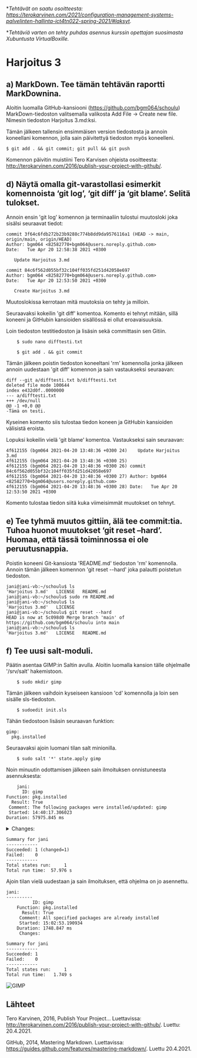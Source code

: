 **Tehtävät on saatu osoitteesta: https://terokarvinen.com/2021/configuration-management-systems-palvelinten-hallinta-ict4tn022-spring-2021/#laksyt.*

**Tehtäviä varten on tehty puhdas asennus kurssin opettajan suosimasta Xubuntusta VirtualBoxille.*

# Harjoitus 3

## a) MarkDown. Tee tämän tehtävän raportti MarkDownina.
Aloitin luomalla GitHub-kansiooni (https://github.com/bgm064/schoulu) MarkDown-tiedoston valitsemalla valikosta Add File -> Create new file. Nimesin tiedoston Harjoitus 3.md:ksi.

Tämän jälkeen tallensin ensimmäisen version tiedostosta ja annoin koneellani komennon, jolla sain päivitettyä tiedoston myös koneelleni.

    $ git add . && git commit; git pull && git push
    
Komennon päivitin muistiini Tero Karvisen ohjeista osoitteesta: http://terokarvinen.com/2016/publish-your-project-with-github/.

## d) Näytä omalla git-varastollasi esimerkit komennoista ‘git log’, ‘git diff’ ja ‘git blame’. Selitä tulokset.
Annoin ensin 'git log' komennon ja terminaaliin tulostui muutosloki joka sisälsi seuraavat tiedot:

```
commit 3f64c6fdb272b23b9288c774b8dd9da9576116a1 (HEAD -> main, origin/main, origin/HEAD)
Author: bgm064 <82582770+bgm064@users.noreply.github.com>
Date:   Tue Apr 20 12:58:38 2021 +0300

   Update Harjoitus 3.md

commit 84c6f562d055bf32c104ff035fd251d42058e697
Author: bgm064 <82582770+bgm064@users.noreply.github.com>
Date:   Tue Apr 20 12:53:50 2021 +0300

   Create Harjoitus 3.md
```

Muutoslokissa kerrotaan mitä muutoksia on tehty ja milloin.

Seuraavaksi kokeilin 'git diff' komentoa. Komento ei tehnyt mitään, sillä koneeni ja GitHubin kansioiden sisällössä ei ollut eroavaisuuksia.

Loin tiedoston testitiedoston ja lisäsin sekä committasin sen Gitiin.

        $ sudo nano difftesti.txt
        
        $ git add . && git commit

Tämän jälkeen poistin tiedoston koneeltani 'rm' komennolla jonka jälkeen annoin uudestaan 'git diff' komennon ja sain vastaukseksi seuraavan:
```
diff --git a/difftesti.txt b/difftesti.txt
deleted file mode 100644
index e432d0f..0000000
--- a/difftesti.txt
+++ /dev/null
@@ -1 +0,0 @@
-Tämä on testi.
```

Kyseinen komento siis tulostaa tiedon koneen ja GitHubin kansioiden välisistä eroista.

Lopuksi kokeilin vielä 'git blame' komentoa. Vastaukseksi sain seuraavan:

```
4f612155 (bgm064 2021-04-20 13:48:36 +0300 24)    Update Harjoitus 3.md
4f612155 (bgm064 2021-04-20 13:48:36 +0300 25) 
4f612155 (bgm064 2021-04-20 13:48:36 +0300 26) commit 84c6f562d055bf32c104ff035fd251d42058e697
4f612155 (bgm064 2021-04-20 13:48:36 +0300 27) Author: bgm064 <82582770+bgm064@users.noreply.github.com>
4f612155 (bgm064 2021-04-20 13:48:36 +0300 28) Date:   Tue Apr 20 12:53:50 2021 +0300
```

Komento tulostaa tiedon siitä kuka viimeisimmät muutokset on tehnyt.

## e) Tee tyhmä muutos gittiin, älä tee commit:tia. Tuhoa huonot muutokset ‘git reset –hard’. Huomaa, että tässä toiminnossa ei ole peruutusnappia.
Poistin koneeni Git-kansiosta 'README.md' tiedoston 'rm' komennolla. Annoin tämän jälkeen komennon 'git reset --hard' joka palautti poistetun tiedoston.
```
jani@jani-vb:~/schoulu$ ls
'Harjoitus 3.md'   LICENSE   README.md
jani@jani-vb:~/schoulu$ sudo rm README.md 
jani@jani-vb:~/schoulu$ ls
'Harjoitus 3.md'   LICENSE
jani@jani-vb:~/schoulu$ git reset --hard
HEAD is now at 5c098d0 Merge branch 'main' of https://github.com/bgm064/schoulu into main
jani@jani-vb:~/schoulu$ ls
'Harjoitus 3.md'   LICENSE   README.md
```

## f) Tee uusi salt-moduli.
Päätin asentaa GIMP:in Saltin avulla. Aloitin luomalla kansion tälle ohjelmalle '/srv/salt' hakemistoon.

        $ sudo mkdir gimp

Tämän jälkeen vaihdoin kyseiseen kansioon 'cd' komennolla ja loin sen sisälle sls-tiedoston.

        $ sudoedit init.sls

Tähän tiedostoon lisäsin seuraavan funktion:

```
gimp:
  pkg.installed
```

Seuraavaksi ajoin luomani tilan salt minionilla.

        $ sudo salt '*' state.apply gimp
        
Noin minuutin odottamisen jälkeen sain ilmoituksen onnistuneesta asennuksesta:

        jani:
          ID: gimp
    Function: pkg.installed
      Result: True
     Comment: The following packages were installed/updated: gimp
     Started: 14:40:17.306023
    Duration: 57975.845 ms  

<details>
    <summary>Changes:</summary>

              ----------
              gimp:
                  ----------
                  new:
                      2.8.22-1
                  old:
              gimp-data:
                  ----------
                  new:
                      2.8.22-1
                  old:
              gimp-python:
                  ----------
                  new:
                      1
                  old:
              libamd2:
                  ----------
                  new:
                      1:5.1.2-2
                  old:
              libbabl-0.1-0:
                  ----------
                  new:
                      0.1.44-1
                  old:
              libblas.so.3:
                  ----------
                  new:
                      1
                  old:
              libblas3:
                  ----------
                  new:
                      3.7.1-4ubuntu1
                  old:
              libcamd2:
                  ----------
                  new:
                      1:5.1.2-2
                  old:
              libccolamd2:
                  ----------
                  new:
                      1:5.1.2-2
                  old:
              libcholmod3:
                  ----------
                  new:
                      1:5.1.2-2
                  old:
              libgegl-0.3-0:
                  ----------
                  new:
                      0.3.30-1ubuntu1
                  old:
              libgfortran4:
                  ----------
                  new:
                      7.5.0-3ubuntu1~18.04
                  old:
              libgimp2.0:
                  ----------
                  new:
                      2.8.22-1
                  old:
              liblapack.so.3:
                  ----------
                  new:
                      1
                  old:
              liblapack3:
                  ----------
                  new:
                      3.7.1-4ubuntu1
                  old:
              libmetis5:
                  ----------
                  new:
                      5.1.0.dfsg-5
                  old:
              libmng2:
                  ----------
                  new:
                      2.0.2-0ubuntu3
                  old:
              libraw16:
                  ----------
                  new:
                      0.18.8-1ubuntu0.3
                  old:
              libumfpack5:
                  ----------
                  new:
                      1:5.1.2-2
                  old:
              python-cairo:
                  ----------
                  new:
                      1.16.2-1
                  old:
              python-gobject-2:
                  ----------
                  new:
                      2.28.6-12ubuntu3
                  old:
              python-gtk2:
                  ----------
                  new:
                      2.24.0-5.1ubuntu2
                  old:
              python2.7-cairo:
                  ----------
                  new:
                      1
                  old:
              python2.7-gobject:
                  ----------
                  new:
                      1
                  old:
              python2.7-gobject-2:
                  ----------
                  new:
                      1
                  old:

</details>

```
Summary for jani
------------
Succeeded: 1 (changed=1)
Failed:    0
------------
Total states run:     1
Total run time:  57.976 s
```

Ajoin tilan vielä uudestaan ja sain ilmoituksen, että ohjelma on jo asennettu.

```
jani:
----------
          ID: gimp
    Function: pkg.installed
      Result: True
     Comment: All specified packages are already installed
     Started: 15:02:53.190934
    Duration: 1748.847 ms
     Changes:   

Summary for jani
------------
Succeeded: 1
Failed:    0
------------
Total states run:     1
Total run time:   1.749 s
```

![GIMP](https://user-images.githubusercontent.com/82582770/115393370-48c19f00-a1ea-11eb-9069-000535914a0c.JPG)


## Lähteet

Tero Karvinen, 2016, Publish Your Project... Luettavissa: http://terokarvinen.com/2016/publish-your-project-with-github/. Luettu: 20.4.2021.

GitHub, 2014, Mastering Markdown. Luettavissa: https://guides.github.com/features/mastering-markdown/. Luettu 20.4.2021.

